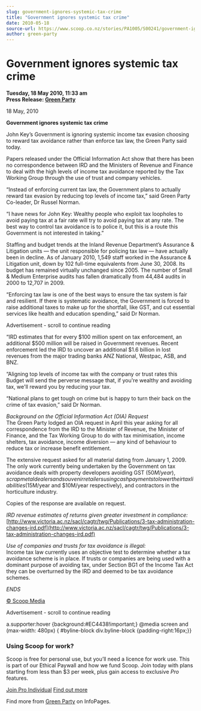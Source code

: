 ```yaml
---
slug: government-ignores-systemic-tax-crime
title: "Government ignores systemic tax crime"
date: 2010-05-18
source-url: https://www.scoop.co.nz/stories/PA1005/S00241/government-ignores-systemic-tax-crime.htm
author: green-party
---
```

Government ignores systemic tax crime
=====================================

**Tuesday, 18 May 2010, 11:33 am**  
**Press Release: [Green Party](https://info.scoop.co.nz/Green_Party)**

18 May, 2010

**Government ignores systemic tax crime**

John Key’s Government is ignoring systemic income tax evasion choosing to reward tax avoidance rather than enforce tax law, the Green Party said today.

Papers released under the Official Information Act show that there has been no correspondence between IRD and the Ministers of Revenue and Finance to deal with the high levels of income tax avoidance reported by the Tax Working Group through the use of trust and company vehicles.

“Instead of enforcing current tax law, the Government plans to actually reward tax evasion by reducing top levels of income tax,” said Green Party Co-leader, Dr Russel Norman.

“I have news for John Key: Wealthy people who exploit tax loopholes to avoid paying tax at a fair rate will try to avoid paying tax at any rate. The best way to control tax avoidance is to police it, but this is a route this Government is not interested in taking.”

Staffing and budget trends at the Inland Revenue Department’s Assurance & Litigation units — the unit responsible for policing tax law — have actually been in decline. As of January 2010, 1,549 staff worked in the Assurance & Litigation unit, down by 102 full-time equivalents from June 30, 2008. Its budget has remained virtually unchanged since 2005. The number of Small & Medium Enterprise audits has fallen dramatically from 44,484 audits in 2000 to 12,707 in 2009.

“Enforcing tax law is one of the best ways to ensure the tax system is fair and resilient. If there is systematic avoidance, the Government is forced to raise additional taxes to make up for the shortfall, like GST, and cut essential services like health and education spending,” said Dr Norman.

Advertisement - scroll to continue reading





“IRD estimates that for every $100 million spent on tax enforcement, an additional $500 million will be raised in Government revenues. Recent enforcement led the IRD to uncover an additional $1.6 billion in lost revenues from the major trading banks ANZ National, Westpac, ASB, and BNZ.

“Aligning top levels of income tax with the company or trust rates this Budget will send the perverse message that, if you're wealthy and avoiding tax, we'll reward you by reducing your tax.

“National plans to get tough on crime but is happy to turn their back on the crime of tax evasion,” said Dr Norman.

  
_Background on the Official Information Act (OIA) Request_  
The Green Party lodged an OIA request in April this year asking for all correspondence from the IRD to the Minister of Revenue, the Minister of Finance, and the Tax Working Group to do with tax minimisation, income shelters, tax avoidance, income diversion — any kind of behaviour to reduce tax or increase benefit entitlement.

The extensive request asked for all material dating from January 1, 2009. The only work currently being undertaken by the Government on tax avoidance deals with property developers avoiding GST ($50M/year), scrap metal dealers and souvenir retailers using cash payments to lower their tax liabilities ($15M/year and $10M/year respectively), and contractors in the horticulture industry.

Copies of the response are available on request.

_IRD revenue estimates of returns given greater investment in compliance:_  
[http://www.victoria.ac.nz/sacl/cagtr/twg/Publications/3-tax-administration-changes-ird.pdf](http://www.victoria.ac.nz/sacl/cagtr/twg/Publications/3-tax-administration-changes-ird.pdf)

_Use of companies and trusts for tax avoidance is illegal:_  
Income tax law currently uses an objective test to determine whether a tax avoidance scheme is in place. If trusts or companies are being used with a dominant purpose of avoiding tax, under Section BG1 of the Income Tax Act they can be overturned by the IRD and deemed to be tax avoidance schemes.

  
_ENDS_

[© Scoop Media](http://www.scoop.co.nz/about/terms.html)  

Advertisement - scroll to continue reading



a.supporter:hover {background:#EC4438!important;} @media screen and (max-width: 480px) { #byline-block div.byline-block {padding-right:16px;}}

### Using Scoop for work?

Scoop is free for personal use, but you’ll need a licence for work use. This is part of our Ethical Paywall and how we fund Scoop. Join today with plans starting from less than $3 per week, plus gain access to exclusive _Pro_ features.  
  
[Join Pro Individual](https://pro.scoop.co.nz/Individual/?from=ProIn24) [Find out more](https://pro.scoop.co.nz/using-scoop-for-work/?from=ProIn24)

Find more from [Green Party](https://info.scoop.co.nz/Green_Party) on InfoPages.